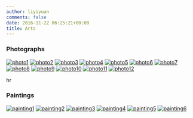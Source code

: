 ```yaml
---
author: liyiyuan
comments: false
date: 2016-11-22 06:25:21+00:00
title: Arts
---
```


### **Photographs**

[![photo1](./photo/photo1-270-180.jpg)](./photo/photo1.jpg)
[![photo2](./photo/photo2-270-180.jpg)](./photo/photo2.jpg)
[![photo3](./photo/photo3-270-180.jpg)](./photo/photo3.jpg)
[![photo4](./photo/photo4-270-180.jpg)](./photo/photo4.jpg)
[![photo5](./photo/photo5-270-180.jpg)](./photo/photo5.jpg)
[![photo6](./photo/photo6-270-180.jpg)](./photo/photo6.jpg)
[![photo7](./photo/photo7-270-180.jpg)](./photo/photo7.jpg)
[![photo8](./photo/photo8-270-180.jpg)](./photo/photo8.jpg)
[![photo9](./photo/photo9-270-180.jpg)](./photo/photo9.jpg)
[![photo10](./photo/photo10-270-180.jpg)](./photo/photo10.jpg)
[![photo11](./photo/photo11-270-180.jpg)](./photo/photo11.jpg)
[![photo12](./photo/photo12-270-180.jpg)](./photo/photo12.jpg)

hr

### **Paintings**
[![painting1](./painting/painting1-270-180.jpg)](./painting/painting1.jpg)
[![painting2](./painting/painting2-270-180.jpg)](./painting/painting2.jpg)
[![painting3](./painting/painting3-270-180.jpg)](./painting/painting3.jpg)
[![painting4](./painting/painting4-270-180.jpg)](./painting/painting4.jpg)
[![painting5](./painting/painting5-270-180.jpg)](./painting/painting5.jpg)
[![painting6](./painting/painting6-270-180.jpg)](./painting/painting6.jpg)
